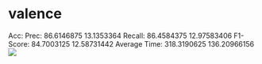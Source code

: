 # valence
Acc: 
Prec: 86.6146875 13.1353364
Recall: 86.4584375 12.97583406
F1-Score: 84.7003125 12.58731442
Average Time: 318.3190625 136.20966156
<img src="https://render.githubusercontent.com/render/math?math= 86.171875 \pm 7.042959">
